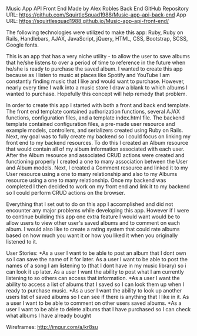Music App API Front End
Made by Alex Robles
Back End GitHub Repository URL: https://github.com/SquirtleSquad1988/Music-app-api-back-end
App URL: https://squirtlesquad1988.github.io/Music-app-api-front-end/

The following technologies were utilized to make this app: Ruby, Ruby on Rails, Handlebars, AJAX, JavaScript, jQuery, HTML, CSS, Bootstrap, SCSS, Google fonts.

  This is an app that has a very niche utility - to allow the user to save albums that he/she listens to over a period of time to reference in the future when he/she is ready to purchase the saved album. I wanted to create this app because as I listen to music at places like Spotify and YouTube I am constantly finding music that I like and would want to purchase. However, nearly every time I walk into a music store I draw a blank to which albums I wanted to purchase. Hopefully this concept will help remedy that problem. 

  In order to create this app I started with both a front and back end template. The front end template contained authorization functions, several AJAX functions, configuration files, and a template index.html file. The backend template contained configuration files, a pre-made user resource and example models, controllers, and serializers created using Ruby on Rails. Next, my goal was to fully create my backend so I could focus on linking my front end to my backend resources. To do this I created an Album resource that would contain all of my album information associated with each user. After the Album resource and associated CRUD actions were created and functioning properly I created a one to many association between the User and Album models. Next, I created a Comment resource and linked it to my User resource using a one to many relationship and also to my Albums resource using a one to many relationship. Once my backend was completed I then decided to work on my front end and link it to my backend so I could perform CRUD actions on the browser.
  
  Everything that I set out to do on this app I accomplished and did not encounter any major problems while developing this app. However if I were to continue building this app one extra feature I would want would be to allow users to view other user's saved albums and to comment on each album. I would also like to create a rating system that could rate albums based on how much you want it or how you liked it when you originally listened to it.
  
User Stories:
*As a user I want to be able to post an album that I dont own so I can save the name of it for later.
As a user I want to be able to post the names of a song I am listening to (that I dont have in my music library) so i can look it up later.
As a user I want the ability to post what I am currently listening to so others can access that information.
*As a user I want the ability to access a list of albums that I saved so I can look them up when I ready to purchase music.
*As a user I want the ability to look up another users list of saved albums so I can see if there is anything that I like in it.
As a user I want to be able to comment on other users saved albums.
*As a user I want to be able to delete albums that I have purchased so I can check what albums I have already bought

Wireframes:
http://imgur.com/a/kr8su


